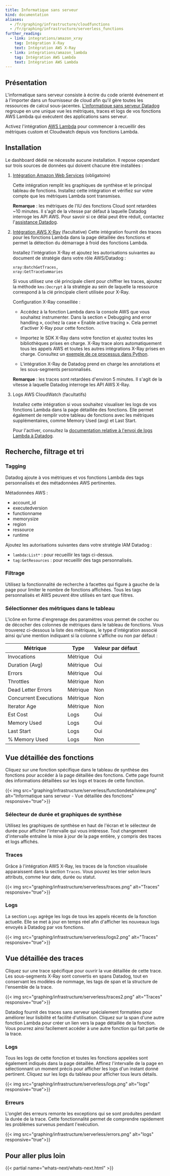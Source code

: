 ```yaml
---
title: Informatique sans serveur
kind: documentation
aliases:
  - /fr/graphing/infrastructure/cloudfunctions
  - /fr/graphing/infrastructure/serverless_functions
further_reading:
  - link: integrations/amazon_xray
    tag: Intégration X-Ray
    text: Intégration AWS X-Ray
  - link: integrations/amazon_lambda
    tag: Intégration AWS Lambda
    text: Intégration AWS Lambda
---
```

## Présentation

L'informatique sans serveur consiste à écrire du code orienté événement et à l'importer dans un fournisseur de cloud afin qu'il gère toutes les ressources de calcul sous-jacentes. [L'informatique sans serveur Datadog][1] regroupe en une unique vue les métriques, traces et logs de vos fonctions AWS Lambda qui exécutent des applications sans serveur.

Activez l'intégration [AWS Lambda][2] pour commencer à recueillir des métriques custom et Cloudwatch depuis vos fonctions Lambda.

## Installation

Le dashboard dédié ne nécessite aucune installation. Il repose cependant sur trois sources de données qui doivent chacune être installées :

1. [Intégration Amazon Web Services][3] (obligatoire)

    Cette intégration remplit les graphiques de synthèse et le principal tableau de fonctions. Installez cette intégration et vérifiez sur votre compte que les métriques Lambda sont transmises.

    **Remarque** : les métriques de l'IU des fonctions Cloud sont retardées ~10 minutes. Il s'agit de la vitesse par défaut à laquelle Datadog interroge les API AWS. Pour savoir si ce délai peut être réduit, contactez l'[assistance Datadog][4].

2. [Intégration AWS X-Ray][5] (facultative)
    Cette intégration fournit des traces pour les fonctions Lambda dans la page détaillée des fonctions et permet la détection du démarrage à froid des fonctions Lambda.

    Installez l'intégration X-Ray et ajoutez les autorisations suivantes au document de stratégie dans votre rôle AWS/Datadog :
    ```
    xray:BatchGetTraces,
    xray:GetTraceSummaries
    ```
    Si vous utilisez une clé principale client pour chiffrer les traces, ajoutez la méthode `kms:Decrypt` à la stratégie au sein de laquelle la ressource correspond à la clé principale client utilisée pour X-Ray.

    Configuration X-Ray conseillée :

    - Accédez à la fonction Lambda dans la console AWS que vous souhaitez instrumenter. Dans la section « Debugging and error handling », cochez la case « Enable active tracing ». Cela permet d'activer X-Ray pour cette fonction.

    - Importez le SDK X-Ray dans votre fonction et ajustez toutes les bibliothèques prises en charge. X-Ray trace alors automatiquement tous les appels AWS et toutes les autres intégrations X-Ray prises en charge. Consultez un [exemple de ce processus dans Python][6].

    - L'intégration X-Ray de Datadog prend en charge les annotations et les sous-segments personnalisés.

    **Remarque** : les traces sont retardées d'environ 5 minutes. Il s'agit de la vitesse à laquelle Datadog interroge les API AWS X-Ray.

3. Logs AWS CloudWatch (facultatifs)

    Installez cette intégration si vous souhaitez visualiser les logs de vos fonctions Lambda dans la page détaillée des fonctions. Elle permet également de remplir votre tableau de fonctions avec les métriques supplémentaires, comme Memory Used (avg) et Last Start.

    Pour l'activer, consultez la [documentation relative à l'envoi de logs Lambda à Datadog][2].

## Recherche, filtrage et tri

### Tagging

Datadog ajoute à vos métriques et vos fonctions Lambda des tags personnalisés et des métadonnées AWS pertinentes.

Métadonnées AWS :

- account_id
- executedversion
- functionname
- memorysize
- region
- ressource
- runtime

Ajoutez les autorisations suivantes dans votre stratégie IAM Datadog :

* `lambda:List*` : pour recueillir les tags ci-dessus.
* `tag:GetResources` : pour recueillir des tags personnalisés.

### Filtrage

Utilisez la fonctionnalité de recherche à facettes qui figure à gauche de la page pour limiter le nombre de fonctions affichées. Tous les tags personnalisés et AWS peuvent être utilisés en tant que filtres.

### Sélectionner des métriques dans le tableau

L'icône en forme d'engrenage des paramètres vous permet de cocher ou de décocher des colonnes de métriques dans le tableau de fonctions. Vous trouverez ci-dessous la liste des métriques, le type d'intégration associé ainsi qu'une mention indiquant si la colonne s'affiche ou non par défaut :

| Métrique                | Type   | Valeur par défaut |
|-----------------------|--------|---------|
| Invocations           | Métrique | Oui     |
| Duration (Avg)        | Métrique | Oui     |
| Errors                | Métrique | Oui     |
| Throttles             | Métrique | Non      |
| Dead Letter Errors    | Métrique | Non      |
| Concurrent Executions | Métrique | Non      |
| Iterator Age          | Métrique | Non      |
| Est Cost              | Logs   | Oui     |
| Memory Used           | Logs   | Oui     |
| Last Start            | Logs   | Oui     |
| % Memory Used         | Logs   | Non      |

## Vue détaillée des fonctions

Cliquez sur une fonction spécifique dans le tableau de synthèse des fonctions pour accéder à la page détaillée des fonctions. Cette page fournit des informations détaillées sur les logs et traces de cette fonction.

{{< img src="graphing/infrastructure/serverless/functiondetailview.png" alt="Informatique sans serveur - Vue détaillée des fonctions" responsive="true">}}

### Sélecteur de durée et graphiques de synthèse

Utilisez les graphiques de synthèse en haut de l'écran et le sélecteur de durée pour afficher l'intervalle qui vous intéresse. Tout changement d'intervalle entraîne la mise à jour de la page entière, y compris des traces et logs affichés.

### Traces

Grâce à l'intégration AWS X-Ray, les traces de la fonction visualisée apparaissent dans la section `Traces`. Vous pouvez les trier selon leurs attributs, comme leur date, durée ou statut.

{{< img src="graphing/infrastructure/serverless/traces.png" alt="Traces" responsive="true">}}

### Logs

La section `Logs` agrège les logs de tous les appels récents de la fonction actuelle. Elle se met à jour en temps réel afin d'afficher les nouveaux logs envoyés à Datadog par vos fonctions.

{{< img src="graphing/infrastructure/serverless/logs2.png" alt="Traces" responsive="true">}}

## Vue détaillée des traces

Cliquez sur une trace spécifique pour ouvrir la vue détaillée de cette trace. Les sous-segments X-Ray sont convertis en spans Datadog, tout en conservant les modèles de nommage, les tags de span et la structure de l'ensemble de la trace.

{{< img src="graphing/infrastructure/serverless/traces2.png" alt="Traces" responsive="true">}}

Datadog fournit des traces sans serveur spécialement formatées pour améliorer leur lisibilité et facilité d'utilisation. Cliquez sur la span d'une autre fonction Lambda pour créer un lien vers la page détaillée de la fonction. Vous pourrez ainsi facilement accéder à une autre fonction qui fait partie de la trace.

### Logs

Tous les logs de cette fonction et toutes les fonctions appelées sont également indiqués dans la page détaillée. Affinez l'intervalle de la page en sélectionnant un moment précis pour afficher les logs d'un instant donné pertinent. Cliquez sur les logs du tableau pour afficher tous leurs détails.

{{< img src="graphing/infrastructure/serverless/logs.png" alt="logs" responsive="true">}}

### Erreurs

L'onglet des erreurs remonte les exceptions qui se sont produites pendant la durée de la trace. Cette fonctionnalité permet de comprendre rapidement les problèmes survenus pendant l'exécution.

{{< img src="graphing/infrastructure/serverless/errors.png" alt="logs" responsive="true">}}

## Pour aller plus loin

{{< partial name="whats-next/whats-next.html" >}}

[1]: http://app.datadoghq.com/functions
[2]: /fr/integrations/amazon_lambda/#log-collection
[3]: /fr/integrations/amazon_web_services
[4]: /fr/help
[5]: https://app.datadoghq.com/account/settings#integrations/amazon_xray
[6]: https://docs.aws.amazon.com/xray/latest/devguide/xray-sdk-python-patching.html